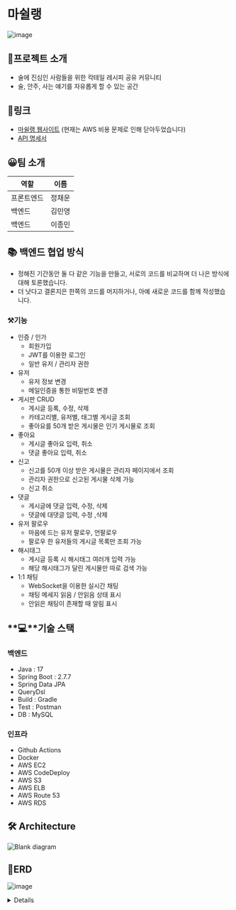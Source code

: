 # 마쉴랭

![image](https://github.com/min-96/MSL/assets/67457956/b017b501-0ac3-460d-8835-93f8f45667f2)


## 📜프로젝트 소개

- 술에 진심인 사람들을 위한 칵테일 레시피 공유 커뮤니티
- 술, 안주, 사는 얘기를 자유롭게 할 수 있는 공간

## 🔗링크
- [마쉴랭 웹사이트](https://msl-frontend.vercel.app/) (현재는 AWS 비용 문제로 인해 닫아두었습니다)
- [API 명세서](https://api.mashillaeng.site/swagger-ui/index.html#/)


## 😀팀 소개

|         역할 |        이름 |
| --- | --- |
| 프론트엔드 | 정채운 |
| 백엔드 | 김민영 |
| 백엔드 | 이종민 |

## 📚 백엔드 협업 방식
- 정해진 기간동안 둘 다 같은 기능을 만들고, 서로의 코드를 비교하며 더 나은 방식에 대해 토론했습니다.
- 더 낫다고 결론지은 한쪽의 코드를 머지하거나, 아예 새로운 코드를 함께 작성했습니다.

### ⚒기능

- 인증 / 인가
    - 회원가입
    - JWT를 이용한 로그인
    - 일반 유저 / 관리자 권한
- 유저
    - 유저 정보 변경
    - 메일인증을 통한 비밀번호 변경
- 게시판 CRUD
    - 게시글 등록, 수정, 삭제
    - 카테고리별, 유저별, 태그별 게시글 조회
    - 좋아요를 50개 받은 게시물은 인기 게시물로 조회
- 좋아요
    - 게시글 좋아요 입력, 취소
    - 댓글 좋아요 입력, 취소
- 신고
    - 신고를 50개 이상 받은 게시물은 관리자 페이지에서 조회
    - 관리자 권한으로 신고된 게시물 삭제 가능
    - 신고 취소
- 댓글
    - 게시글에 댓글 입력, 수정, 삭제
    - 댓글에 대댓글 입력, 수정 ,삭제
- 유저 팔로우
    - 마음에 드는 유저 팔로우, 언팔로우
    - 팔로우 한 유저들의 게시글 목록만 조회 가능
- 해시태그
    - 게시글 등록 시 해시태그 여러개 입력 가능
    - 해당 해시태그가 달린 게시물만 따로 검색 가능
- 1:1 채팅
    - WebSocket을 이용한 실시간 채팅
    - 채팅 메세지 읽음 / 안읽음 상태 표시
    - 안읽은 채팅이 존재할 때 알림 표시

## **💻**기술 스택

### 백엔드

- Java : 17
- Spring Boot : 2.7.7
- Spring Data JPA
- QueryDsl
- Build : Gradle
- Test : Postman
- DB : MySQL

### 인프라

- Github Actions
- Docker
- AWS EC2
- AWS CodeDeploy
- AWS S3
- AWS ELB
- AWS Route 53
- AWS RDS

## **🛠 Architecture**
![Blank diagram](https://user-images.githubusercontent.com/102534186/229378676-fb655439-34f8-4b8e-8c6d-b7619fb3d934.png)

## 🎯ERD
![image](https://user-images.githubusercontent.com/102534186/229378435-9e838c80-3eb3-4149-b84f-ef276b1db8be.png)


<details>
    
<h2><summary> 📃페이지 </summary><h2>
    
![Pasted Graphic](https://user-images.githubusercontent.com/67457956/229806689-6c796222-d963-4f34-8380-b5ba8ef64d3b.png)

![Pasted Graphic 1](https://user-images.githubusercontent.com/67457956/229808232-ab716863-a3de-4d40-81de-1f722e5a14f8.png)

![Pasted Graphic 2](https://user-images.githubusercontent.com/67457956/229808716-4babb640-f7f1-4a4c-9e6a-078c10f37bbb.png)

![image](https://user-images.githubusercontent.com/67457956/229809273-a8e145fc-de74-4791-aa4e-23ff73b6afae.png)

![Pasted Graphic 4](https://user-images.githubusercontent.com/67457956/229809397-0625eced-6b56-4534-83e1-251eec625c0f.png)

![Pasted Graphic 5](https://user-images.githubusercontent.com/67457956/229809569-b80b274f-74e2-4d6b-80ad-96c410f5c5f5.png)\

![Pasted Graphic 6](https://user-images.githubusercontent.com/67457956/229809835-2eb355d9-1612-4e37-8b88-f8afe32cc79f.png)

![image](https://user-images.githubusercontent.com/67457956/229810850-89e0b58c-953f-41ad-9c02-842a488efb34.png)

![image](https://user-images.githubusercontent.com/67457956/229811170-498bb32a-2847-44df-8ee8-a23f19732bf3.png)

</details>
